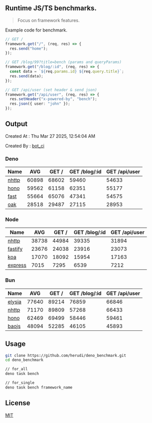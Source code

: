 ## Runtime JS/TS benchmarks.

> Focus on framework features.

Example code for benchmark.
```ts
// GET /
framework.get("/", (req, res) => {
  res.send("home");
});

// GET /blog/99?title=bench (params and queryParams)
framework.get("/blog/:id", (req, res) => {
  const data = `${req.params.id} ${req.query.title}`;
  res.send(data);
});

// GET /api/user (set header & send json)
framework.get("/api/user", (req, res) => {
  res.setHeader("x-powered-by", "bench");
  res.json({ user: "john" });
});
```

## Output
Created At : Thu Mar 27 2025, 12:54:04 AM

Created By : [bot_ci](https://github.com/herudi/deno_benchmarks/commits?author=github-actions%5Bbot%5D)


### Deno
|Name|AVG|GET /|GET /blog/:id|GET /api/user|
|----|----|----|----|----|
|[nhttp](https://github.com/nhttp/nhttp)|60898|68602|59460|54633|
|[hono](https://github.com/honojs/hono)|59562|61158|62351|55177|
|[fast](https://github.com/danteissaias/fast)|55664|65076|47341|54575|
|[oak](https://github.com/oakserver/oak)|28518|29487|27115|28953|
  


### Node
|Name|AVG|GET /|GET /blog/:id|GET /api/user|
|----|----|----|----|----|
|[nhttp](https://github.com/nhttp/nhttp)|38738|44984|39335|31894|
|[fastify](https://github.com/fastify/fastify)|23676|24038|23916|23073|
|[koa](https://github.com/koajs/koa)|17070|18092|15954|17163|
|[express](https://github.com/expressjs/express)|7015|7295|6539|7212|
  


### Bun
|Name|AVG|GET /|GET /blog/:id|GET /api/user|
|----|----|----|----|----|
|[elysia](https://github.com/elysiajs/elysia)|77640|89214|76859|66846|
|[nhttp](https://github.com/nhttp/nhttp)|71170|89809|57268|66433|
|[hono](https://github.com/honojs/hono)|62469|69499|58446|59461|
|[baojs](https://github.com/mattreid1/baojs)|48094|52285|46105|45893|
  



## Usage

```bash
git clone https://github.com/herudi/deno_benchmark.git
cd deno_benchmark

// for_all
deno task bench

// for_single
deno task bench framework_name
```

## License

[MIT](LICENSE)

